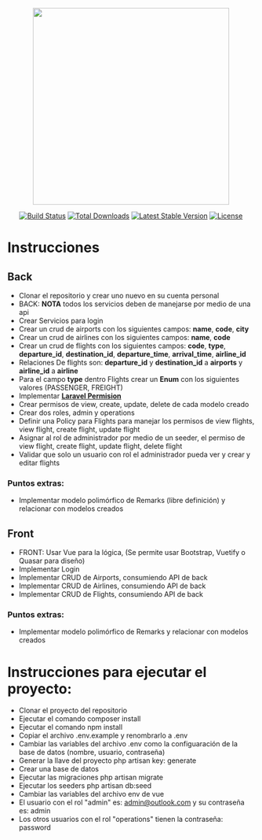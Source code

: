 <p align="center"><a href="https://laravel.com" target="_blank"><img src="https://raw.githubusercontent.com/laravel/art/master/logo-lockup/5%20SVG/2%20CMYK/1%20Full%20Color/laravel-logolockup-cmyk-red.svg" width="400"></a></p>

<p align="center">
<a href="https://travis-ci.org/laravel/framework"><img src="https://travis-ci.org/laravel/framework.svg" alt="Build Status"></a>
<a href="https://packagist.org/packages/laravel/framework"><img src="https://img.shields.io/packagist/dt/laravel/framework" alt="Total Downloads"></a>
<a href="https://packagist.org/packages/laravel/framework"><img src="https://img.shields.io/packagist/v/laravel/framework" alt="Latest Stable Version"></a>
<a href="https://packagist.org/packages/laravel/framework"><img src="https://img.shields.io/packagist/l/laravel/framework" alt="License"></a>
</p>

# Instrucciones
## Back

- Clonar el repositorio y crear uno nuevo en su cuenta personal
- BACK: **NOTA** todos los servicios deben de manejarse por medio de una api
- Crear Servicios para login
- Crear un crud de airports con los siguientes campos: **name**, **code**, **city**
- Crear un crud de airlines con los siguientes campos: **name**, **code**
- Crear un crud de flights con los siguientes campos: **code**, **type**, **departure_id**, **destination_id**, **departure_time**, **arrival_time**, **airline_id**
- Relaciones De flights son: **departure_id** y **destination_id** a **airports** y **airline_id** a **airline**
- Para el campo **type** dentro Flights crear un **Enum** con los siguientes valores (PASSENGER, FREIGHT)
- Implementar **[Laravel Permision](https://spatie.be/docs/laravel-permission/v4/introduction)**
- Crear permisos de view, create, update, delete de cada modelo creado
- Crear dos roles, admin y operations
- Definir una Policy para Flights para manejar los permisos de view flights, view flight, create flight, update flight
- Asignar al rol de administrador por medio de un seeder, el permiso de view flight, create flight, update flight, delete flight
- Validar que solo un usuario con rol el administrador pueda ver y crear y editar flights

### Puntos extras: 
- Implementar modelo polimórfico de Remarks (libre definición) y relacionar con modelos creados

## Front
- FRONT: Usar Vue para la lógica, (Se permite usar Bootstrap, Vuetify o Quasar para diseño)
- Implementar Login
- Implementar CRUD de Airports, consumiendo API de back
- Implementar CRUD de Airlines, consumiendo API de back
- Implementar CRUD de Flights, consumiendo API de back

### Puntos extras: 
- Implementar modelo polimórfico de Remarks y relacionar con modelos creados

# Instrucciones para ejecutar el proyecto:
- Clonar el proyecto del repositorio
- Ejecutar el comando composer install
- Ejecutar el comando npm install
- Copiar el archivo .env.example y renombrarlo a .env
- Cambiar las variables del archivo .env como la configuaración de la base de datos (nombre, usuario, contraseña) 
- Generar la llave del proyecto php artisan key: generate
- Crear una base de datos
- Ejecutar las migraciones php artisan migrate
- Ejecutar los seeders php artisan db:seed
- Cambiar las variables del archivo env de vue
- El usuario con el rol "admin" es: admin@outlook.com y su contraseña es: admin
- Los otros usuarios con el rol "operations" tienen la contraseña: password

